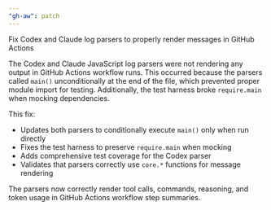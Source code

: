 ```yaml
---
"gh-aw": patch
---
```


Fix Codex and Claude log parsers to properly render messages in GitHub Actions

The Codex and Claude JavaScript log parsers were not rendering any output in GitHub Actions workflow runs. This occurred because the parsers called `main()` unconditionally at the end of the file, which prevented proper module import for testing. Additionally, the test harness broke `require.main` when mocking dependencies.

This fix:
- Updates both parsers to conditionally execute `main()` only when run directly
- Fixes the test harness to preserve `require.main` when mocking
- Adds comprehensive test coverage for the Codex parser
- Validates that parsers correctly use `core.*` functions for message rendering

The parsers now correctly render tool calls, commands, reasoning, and token usage in GitHub Actions workflow step summaries.
